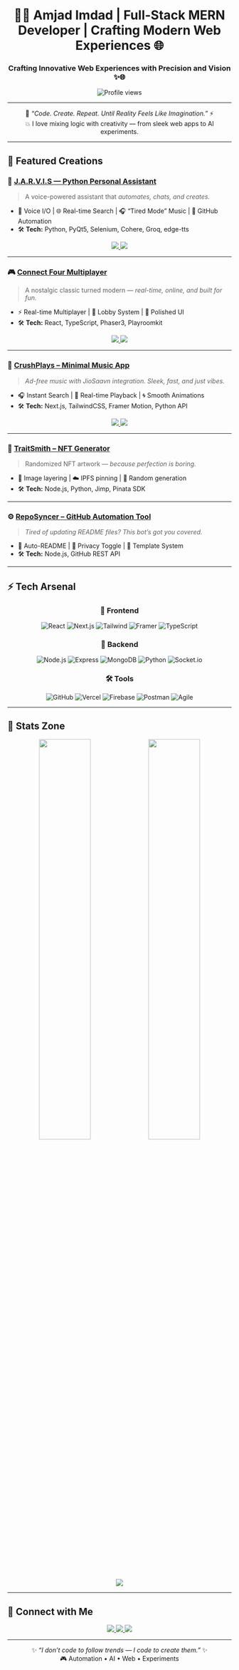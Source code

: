 <div align="center">
<h1 align="center">👨‍💻 Amjad Imdad | Full-Stack MERN Developer | Crafting Modern Web Experiences 🌐</h1>
<h3 align="center">Crafting Innovative Web Experiences with Precision and Vision ✨🌐</h3>

<img src="https://komarev.com/ghpvc/?username=amjadimdad00&label=Profile%20Views&color=00f5ff&style=flat-square" alt="Profile views"/>

</div>

---

<div align="center">

🧠 *“Code. Create. Repeat. Until Reality Feels Like Imagination.”* ⚡  
💥 I love mixing logic with creativity — from sleek web apps to AI experiments.

</div>

---

## 🚀 Featured Creations

### 🧠 [J.A.R.V.I.S — Python Personal Assistant](https://github.com/amjadimdad00/JARVIS)
> A voice-powered assistant that *automates, chats, and creates.*
- 🎤 Voice I/O | 🌐 Real-time Search | 🎧 “Tired Mode” Music | 🤖 GitHub Automation  
- 🛠 **Tech:** Python, PyQt5, Selenium, Cohere, Groq, edge-tts  

<p align="center">
  <a href="https://github.com/amjadimdad00/JARVIS">
    <img src="https://img.shields.io/badge/💻_View_Code-181717?style=for-the-badge&logo=github" />
  </a>
  <a href="https://www.linkedin.com/posts/amjadimdad_github-amjadimdad00jarvis-your-ai-powered-activity-7368553307021148160-HU2o">
    <img src="https://img.shields.io/badge/📝_Dev_Log-6C63FF?style=for-the-badge" />
  </a>
</p>

---

### 🎮 [Connect Four Multiplayer](https://connectfourmp.vercel.app)
> A nostalgic classic turned modern — *real-time, online, and built for fun.*
- ⚡ Real-time Multiplayer | 🧩 Lobby System | 🎨 Polished UI  
- 🛠 **Tech:** React, TypeScript, Phaser3, Playroomkit  

<p align="center">
  <a href="https://connectfourmp.vercel.app">
    <img src="https://img.shields.io/badge/🕹️_Play_Now-FF6600?style=for-the-badge" />
  </a>
  <a href="https://github.com/amjadimdad00/ConnectFourMP">
    <img src="https://img.shields.io/badge/💻_Code-181717?style=for-the-badge&logo=github" />
  </a>
</p>

---

### 🎵 [CrushPlays – Minimal Music App](https://crushplays.vercel.app)
> *Ad-free music with JioSaavn integration. Sleek, fast, and just vibes.*
- 🎧 Instant Search | 🚀 Real-time Playback | 🌀 Smooth Animations  
- 🛠 **Tech:** Next.js, TailwindCSS, Framer Motion, Python API  

<p align="center">
  <a href="https://crushplays.vercel.app">
    <img src="https://img.shields.io/badge/🚀_Live_Demo-1DB954?style=for-the-badge&logo=spotify" />
  </a>
  <a href="https://github.com/amjadimdad00/CrushPlays">
    <img src="https://img.shields.io/badge/💻_Code-181717?style=for-the-badge&logo=github" />
  </a>
</p>

---

### 🧬 [TraitSmith – NFT Generator](https://github.com/amjadimdad00/TraitSmith)
> Randomized NFT artwork — *because perfection is boring.*  
- 🎨 Image layering | ☁️ IPFS pinning | 🔁 Random generation  
- 🛠 **Tech:** Node.js, Python, Jimp, Pinata SDK  

---

### ⚙️ [RepoSyncer – GitHub Automation Tool](https://github.com/amjadimdad00/RepoSyncer)
> *Tired of updating README files? This bot’s got you covered.*  
- 📄 Auto-README | 🔐 Privacy Toggle | 🧩 Template System  
- 🛠 **Tech:** Node.js, GitHub REST API  

---

## ⚡ Tech Arsenal

<div align="center">

### 🎨 Frontend
![React](https://img.shields.io/badge/React-61DAFB?logo=react&logoColor=black)
![Next.js](https://img.shields.io/badge/Next.js-000000?logo=nextdotjs)
![Tailwind](https://img.shields.io/badge/TailwindCSS-38B2AC?logo=tailwindcss&logoColor=white)
![Framer](https://img.shields.io/badge/Framer_Motion-0055FF?logo=framer&logoColor=white)
![TypeScript](https://img.shields.io/badge/TypeScript-3178C6?logo=typescript&logoColor=white)

### 🧩 Backend
![Node.js](https://img.shields.io/badge/Node.js-339933?logo=nodedotjs&logoColor=white)
![Express](https://img.shields.io/badge/Express.js-000000?logo=express&logoColor=white)
![MongoDB](https://img.shields.io/badge/MongoDB-47A248?logo=mongodb&logoColor=white)
![Python](https://img.shields.io/badge/Python-3776AB?logo=python&logoColor=white)
![Socket.io](https://img.shields.io/badge/Socket.io-010101?logo=socket.io&logoColor=white)

### 🛠 Tools
![GitHub](https://img.shields.io/badge/GitHub-181717?logo=github)
![Vercel](https://img.shields.io/badge/Vercel-000000?logo=vercel)
![Firebase](https://img.shields.io/badge/Firebase-FFCA28?logo=firebase&logoColor=black)
![Postman](https://img.shields.io/badge/Postman-FF6C37?logo=postman&logoColor=white)
![Agile](https://img.shields.io/badge/Agile_Dev-FF0066)

</div>

---

## 🌌 Stats Zone

<div align="center">
  <img width="48%" src="https://github-readme-stats.vercel.app/api?username=amjadimdad00&show_icons=true&theme=tokyonight&hide_border=true&count_private=true" />
  <img width="48%" src="https://github-readme-streak-stats.herokuapp.com/?user=amjadimdad00&theme=tokyonight&hide_border=true" />
</div>

<p align="center">
  <img src="https://github-readme-activity-graph.vercel.app/graph?username=amjadimdad00&theme=react-dark&hide_border=true&area=true&bg_color=0D1117&color=00F5FF&line=00F5FF&point=FFFFFF" />
</p>

---

## 💫 Connect with Me

<p align="center">
  <a href="https://linkedin.com/in/amjadimdad">
    <img src="https://img.shields.io/badge/Let's_Connect-0A66C2?style=for-the-badge&logo=linkedin" />
  </a>
  <a href="mailto:amjadimdad65@gmail.com">
    <img src="https://img.shields.io/badge/Email_Me-D14836?style=for-the-badge&logo=gmail&logoColor=white" />
  </a>
  <a href="https://amjadimdad00.vercel.app">
    <img src="https://img.shields.io/badge/🌐_Portfolio-FF4088?style=for-the-badge&logo=vercel" />
  </a>
</p>

---

<div align="center">
  
✨ *“I don’t code to follow trends — I code to create them.”* ✨  
🎮 Automation • AI • Web • Experiments

</div>
